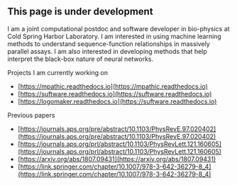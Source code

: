 ## This page is under development

I am a joint computational postdoc and software developer in bio-physics at Cold Spring Harbor Laboratory. I am interested in using machine learning methods to understand sequence-function relationships in massively parallel assays. I am also interested in developing methods that help interpret the black-box nature of neural networks. 

Projects I am currently working on

- [https://mpathic.readthedocs.io](https://mpathic.readthedocs.io)
- [https://suftware.readthedocs.io](https://suftware.readthedocs.io)
- [https://logomaker.readthedocs.io](https://suftware.readthedocs.io)

Previous papers

- [https://journals.aps.org/pre/abstract/10.1103/PhysRevE.97.020402](https://journals.aps.org/pre/abstract/10.1103/PhysRevE.97.020402)
- [https://journals.aps.org/prl/abstract/10.1103/PhysRevLett.121.160605](https://journals.aps.org/prl/abstract/10.1103/PhysRevLett.121.160605)
- [https://arxiv.org/abs/1807.09431](https://arxiv.org/abs/1807.09431)
- [https://link.springer.com/chapter/10.1007/978-3-642-36279-8_4](https://link.springer.com/chapter/10.1007/978-3-642-36279-8_4)
